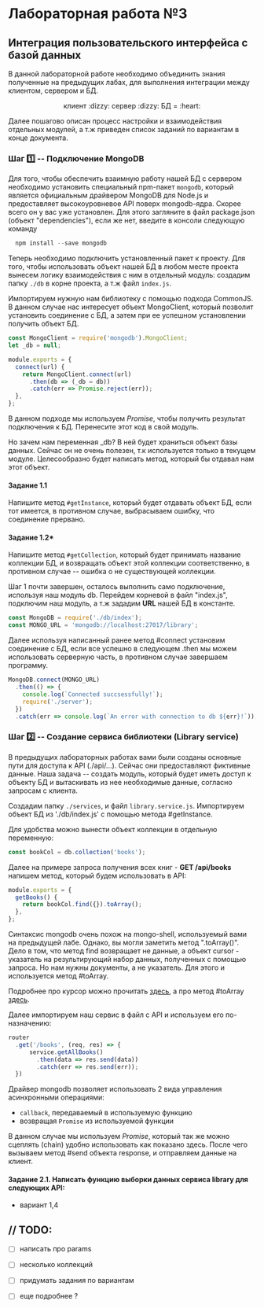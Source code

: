 # Лабораторная работа №3

## Интеграция пользовательского интерфейса с базой данных

В данной лабораторной работе необходимо объединить знания полученные на предыдущих лабах, для выполнения интеграции между клиентом, сервером и БД.

<p align="center">
клиент :dizzy: сервер :dizzy: БД =  :heart:
</p>

Далее пошагово описан процесс настройки и взаимодействия отдельных модулей, а т.ж приведен список заданий по вариантам в конце документа.

### Шаг :one: -- Подключение MongoDB

Для того, чтобы обеспечить взаимную работу нашей БД с сервером необходимо установить специальный npm-пакет `mongodb`, который является официальным драйвером MongoDB для Node.js и предоставляет высокоуровневое API поверх mongodb-ядра. Скорее всего он у вас уже установлен. Для этого загляните в файл package.json (объект "dependencies"), если же нет, введите в консоли следующую команду

``` js
  npm install --save mongodb
```

Теперь необходимо подключить установленный пакет к проекту. Для того, чтобы использовать объект нашей БД в любом месте проекта вынесем логику взаимодействия с ним в отдельный модуль: создадим папку `./db` в корне проекта, а т.ж файл `index.js`.

Импортируем нужную нам библиотеку с помощью подхода CommonJS. В данном случае нас интересует объект MongoClient, который позволит установить соединение с БД, а затем при ее успешном установлении получить объект БД.

``` js
const MongoClient = require('mongodb').MongoClient;
let _db = null;

module.exports = {
  connect(url) {
    return MongoClient.connect(url)
      .then(db => (_db = db))
      .catch(err => Promise.reject(err));
  },
};
```
В данном подходе мы используем _Promise_, чтобы получить результат подключения к БД. Перенесите этот код в свой модуль.

Но зачем нам переменная _db? В ней будет храниться объект базы данных. Сейчас он не очень полезен, т.к используется только в текущем модуле. Целесообразно будет написать метод, который бы отдавал нам этот объект. 

#### Задание 1.1 
Напишите метод `#getInstance`, который будет отдавать объект БД, если тот имеется, в противном случае, выбрасываем ошибку, что соединение прервано.

#### Задание 1.2* 
Напишите метод `#getCollection`, который будет принимать название коллекции БД, и возвращать объект этой коллекции соответственно, в противном случае -- ошибка о не существующей коллекции.

Шаг 1 почти завершен, осталось выполнить само подключение, используя наш модуль db. Перейдем корневой в файл "index.js", подключим наш модуль, а т.ж зададим **URL** нашей БД в константе.

```js
const MongoDB = require('./db/index');
const MONGO_URL = 'mongodb://localhost:27017/library';
```

Далее используя написанный ранее метод #connect установим соединение с БД, если все успешно в следующем .then мы можем использовать серверную часть, в противном случае завершаем программу.

```js
MongoDB.connect(MONGO_URL)
  .then(() => {
    console.log(`Connected succsessfully!`);
    require('./server');
  })
  .catch(err => console.log(`An error with connection to db ${err}!`));
```

### Шаг :two: -- Создание сервиса библиотеки (Library service)

В предыдущих лабораторных работах вами были созданы основные пути для доступа к API (./api/...). Сейчас они  предоставляют фиктивные данные. Наша задача -- создать модуль, который будет иметь доступ к объекту БД и вытаскивать из нее необходимые данные, согласно запросам с клиента.

Создадим папку `./services`, и файл `library.service.js`.
Импортируем объект БД из './db/index.js' с помощью метода #getInstance. 

Для удобства можно вынести объект коллекции в отдельную переменную: 
```js
const bookCol = db.collection('books');
``` 

Далее на примере запроса получения всех книг - **GET /api/books** напишем метод, который будем использовать в API: 

```js
module.exports = {
  getBooks() {
    return bookCol.find({}).toArray();
  },
};

```

Синтаксис mongodb очень похож на mongo-shell, используемый вами на предыдущей лабе. Однако, вы могли заметить метод ".toArray()". Дело в том, что метод find возвращает не данные, а объект cursor - указатель на результирующий набор данных, полученных с помощью запроса. Но нам нужны документы, а не указатель. Для этого и используется метод #toArray.

Подробнее про курсор можно прочитать [здесь](https://docs.mongodb.com/manual/reference/method/js-cursor/), а про метод #toArray [здесь](https://docs.mongodb.com/manual/reference/method/cursor.toArray/index.html).

Далее импортируем наш сервис в файл с API и используем его по-назначению:

```js
router
  .get('/books', (req, res) => {
      service.getAllBooks()
        .then(data => res.send(data))
        .catch(err => res.send(err));
  })
```
Драйвер mongodb позволяет использовать 2 вида управления асинхронными операциями:
* `callback`, передаваемый в используемую функцию
* возвращая `Promise` из используемой функции

В данном случае мы используем _Promise_, который так же можно сцеплять (chain) удобно использовать как показано здесь. После чего вызываем метод #send объекта response, и отправляем данные на клиент.

#### Задание 2.1. Написать функцию выборки данных сервиса library для следующих API:
* вариант 1,4 

## // TODO:

- [ ] написать про params
- [ ] несколько коллекций
- [ ] придумать задания по вариантам
- [ ] еще подробнее ?

